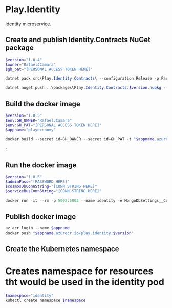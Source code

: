 # Play.Identity
Identity microservice.

## Create and publish Identity.Contracts NuGet package
```powershell
$version="1.0.4"
$owner="RafaelJCamara"
$gh_pat="[PERSONAL ACCESS TOKEN HERE]"

dotnet pack src\Play.Identity.Contracts\ --configuration Release -p:PackageVersion=$version -p:RepositoryUrl=https://github.com/$owner/Play.Identity -o ..\packages

dotnet nuget push ..\packages\Play.Identity.Contracts.$version.nupkg --api-key $gh_pat --source "github"
```

## Build the docker image
```powershell
$version="1.0.5"
$env:GH_OWNER="RafaelJCamara"
$env:GH_PAT="[PERSONAL ACCESS TOKEN HERE]"
$appname="playeconomy"

docker build --secret id=GH_OWNER --secret id=GH_PAT -t "$appname.azurecr.io/play.identity:$version" .
```

;
## Run the docker image
```powershell
$version="1.0.5"
$adminPass="[PASSWORD HERE]"
$cosmosDbConnString="[CONN STRING HERE]"
$serviceBusConnString="[CONN STRING HERE]"

docker run -it --rm -p 5002:5002 --name identity -e MongoDbSettings__ConnectionString=$cosmosDbConnString -e ServiceBusSettings__ConnectionString=$serviceBusConnString -e ServiceSettings__MessageBroker="SERVICEBUS" -e IdentitySettings__AdminUserPassWord=$adminPass play.identity:$version
```


## Publish docker image
```powershell
az acr login --name $appname
docker push "$appname.azurecr.io/play.identity:$version"
```

## Create the Kubernetes namespace
# Creates namespace for resources tht would be used in the identity pod 
```powershell
$namespace="identity"
kubectl create namespace $namespace
```
